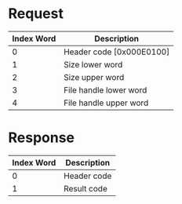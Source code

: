 # Request

| Index Word | Description                |
|------------|----------------------------|
| 0          | Header code \[0x000E0100\] |
| 1          | Size lower word            |
| 2          | Size upper word            |
| 3          | File handle lower word     |
| 4          | File handle upper word     |

# Response

| Index Word | Description |
|------------|-------------|
| 0          | Header code |
| 1          | Result code |